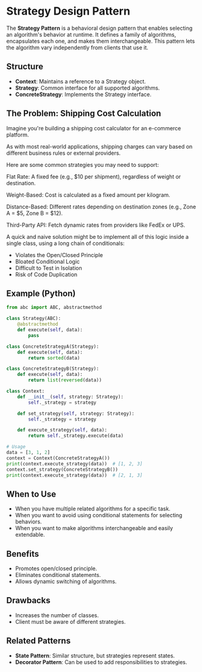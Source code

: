 # Strategy Design Pattern

The **Strategy Pattern** is a behavioral design pattern that enables selecting an algorithm's behavior at runtime. It defines a family of algorithms, encapsulates each one, and makes them interchangeable. This pattern lets the algorithm vary independently from clients that use it.

## Structure

- **Context**: Maintains a reference to a Strategy object.
- **Strategy**: Common interface for all supported algorithms.
- **ConcreteStrategy**: Implements the Strategy interface.


## The Problem: Shipping Cost Calculation
Imagine you're building a shipping cost calculator for an e-commerce platform.

As with most real-world applications, shipping charges can vary based on different business rules or external providers.

Here are some common strategies you may need to support:

Flat Rate: A fixed fee (e.g., $10 per shipment), regardless of weight or destination.

Weight-Based: Cost is calculated as a fixed amount per kilogram.

Distance-Based: Different rates depending on destination zones (e.g., Zone A = $5, Zone B = $12).

Third-Party API: Fetch dynamic rates from providers like FedEx or UPS.

A quick and naive solution might be to implement all of this logic inside a single class, using a long chain of conditionals:
- Violates the Open/Closed Principle
- Bloated Conditional Logic
- Difficult to Test in Isolation
- Risk of Code Duplication


## Example (Python)

```python
from abc import ABC, abstractmethod

class Strategy(ABC):
    @abstractmethod
    def execute(self, data):
        pass

class ConcreteStrategyA(Strategy):
    def execute(self, data):
        return sorted(data)

class ConcreteStrategyB(Strategy):
    def execute(self, data):
        return list(reversed(data))

class Context:
    def __init__(self, strategy: Strategy):
        self._strategy = strategy

    def set_strategy(self, strategy: Strategy):
        self._strategy = strategy

    def execute_strategy(self, data):
        return self._strategy.execute(data)

# Usage
data = [3, 1, 2]
context = Context(ConcreteStrategyA())
print(context.execute_strategy(data))  # [1, 2, 3]
context.set_strategy(ConcreteStrategyB())
print(context.execute_strategy(data))  # [2, 1, 3]
```

## When to Use

- When you have multiple related algorithms for a specific task.
- When you want to avoid using conditional statements for selecting behaviors.
- When you want to make algorithms interchangeable and easily extendable.

## Benefits

- Promotes open/closed principle.
- Eliminates conditional statements.
- Allows dynamic switching of algorithms.

## Drawbacks

- Increases the number of classes.
- Client must be aware of different strategies.

## Related Patterns

- **State Pattern**: Similar structure, but strategies represent states.
- **Decorator Pattern**: Can be used to add responsibilities to strategies.
